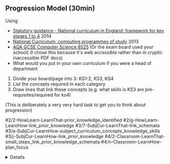 Progression Model (30min)
-----------------

Using
* [Statutory guidance - National curriculum in England: framework for key stages 1 to 4](https://www.gov.uk/government/publications/national-curriculum-in-england-framework-for-key-stages-1-to-4/the-national-curriculum-in-england-framework-for-key-stages-1-to-4) 2014
* [National Curriculum: computing programmes of study](https://www.gov.uk/government/publications/national-curriculum-in-england-computing-programmes-of-study/national-curriculum-in-england-computing-programmes-of-study) 2013
* [AQA GCSE Computer Science 8525](https://www.aqa.org.uk/subjects/computer-science-and-it/gcse/computer-science-8525/subject-content) (Or the exam board used your school) (I chose this because it's web accessible rather than in cryptic inaccessible PDF docs)
* What would you put in your own curriculum if you were a head of department

1. Divide your board/page into 3: KS1-2, KS3, KS4
2. List the concepts required in each category
3. Draw lines that link these concepts (e.g. what skills is KS3 are pre-requisites/required for ks4)

(This is deliberately a very very hard task to get you to think about progression)


#2/2-HowLearn-LearnThat-prior_knowledge_identified
#2/g-HowLearn-LearnHow-link_prior_knowledge
#3/7-SubjCur-LearnThat-link_schemata
#3/a-SubjCur-LearnHow-subject_curriculum_concepts_knowledge_skills
#3/j-SubjCur-LearnHow-link_prior_knowledge
#4/2-Classroom-LearnThat-small_steps_link_prior_knowledge_schemata
#4/n-Classroom-LearnHow-plan_focus

<details>

* NCCE [Programming and algorithms within the computing curriculum](https://blog.teachcomputing.org/programming-and-algorithms-within-the-computing-curriculum/) 2022 - Progression model from KS1 to KS5
    * ![Progression model from KS1 to KS5](https://raspberrypi-education.s3.eu-west-1.amazonaws.com/NCCE+Reports/Programming+and+Algorithms+(Concepts).png)
    * ![Skill Progress with programming and algorithms](https://raspberrypi-education.s3.eu-west-1.amazonaws.com/NCCE+Reports/Programming+and+Algorithms+(Skills).png)
* [NCCE curriculum_journey](https://static.teachcomputing.org/curriculum_journey.pdf)
* [NCCE Taxonomy](https://blog.teachcomputing.org/categorising-national-centre-content/)
    * Algorithms, Programming, Data and Information, Computer systems, Networks, Creating media, Design and development, Effective use of tools, Impact of technology, Safety and security
    * [Digital literacy within the computing curriculum](https://blog.teachcomputing.org/digital-literacy-within-the-computing-curriculum/) NCCE Report 2021
        * NCCE program Taxonomy - pg 9 + pg 10 - radar chart - Figure 3
</details>

